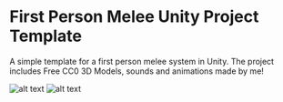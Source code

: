 # First Person Melee Unity Project Template
A simple template for a first person melee system in Unity. The project includes Free CC0 3D Models, sounds and animations made by me!

![alt text](https://github.com/ItsPogle/Unity-First-Person-Melee/gameplay1.png?raw=true)
![alt text](https://github.com/ItsPogle/Unity-First-Person-Melee/gameplay2.png?raw=true)
